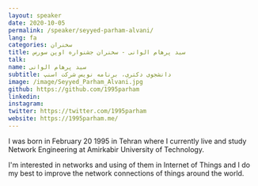 ```yaml
---
layout: speaker
date: 2020-10-05
permalink: /speaker/seyyed-parham-alvani/
lang: fa
categories: سخنران
title: سید پرهام الوانی - سخنران جشنواره اوپن سورس
talk: 
name: سید پرهام الوانی
subtitle: دانشجوی دکتری، برنامه نویس شرکت اسنپ
image: /image/Seyyed_Parham_Alvani.jpg
github: https://github.com/1995parham
linkedin: 
instagram: 
twitter: https://twitter.com/1995parham
website: https://1995parham.me/
---
```


I was born in February 20 1995 in Tehran where I currently live and study Network Engineering at Amirkabir University of Technology.

I'm interested in networks and using of them in Internet of Things and I do my best to improve the network connections of things around the world.
